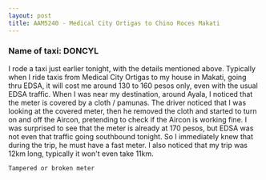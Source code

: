 ```yaml
---
layout: post
title: AAM5240 - Medical City Ortigas to Chino Roces Makati
---
```


### Name of taxi: DONCYL

I rode a taxi just earlier tonight, with the details mentioned above. Typically when I ride taxis from Medical City Ortigas to my house in Makati, going thru EDSA, it will cost me around 130 to 160 pesos only, even with the usual EDSA traffic. When I was near my destination, around Ayala, I noticed that the meter is covered by a cloth / pamunas. The driver noticed that I was looking at the covered meter, then he removed the cloth and started to turn on and off the Aircon, pretending to check if the Aircon is working fine. I was surprised to see that the meter is already at 170 pesos, but EDSA was not even that traffic going southbound tonight. So I immediately knew that during the trip, he must have a fast meter. I also noticed that my trip was 12km long, typically it won't even take 11km. 

```Tampered or broken meter```
